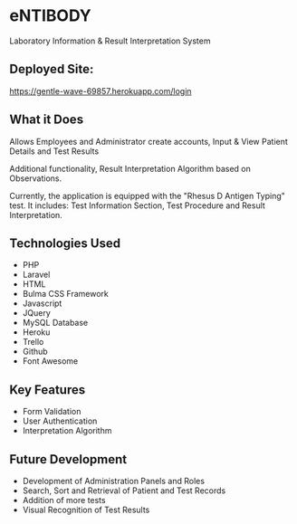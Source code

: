 # eNTIBODY

Laboratory Information & Result Interpretation System

## Deployed Site: 
https://gentle-wave-69857.herokuapp.com/login

## What it Does

Allows Employees and Administrator create accounts, Input & View Patient Details and Test Results

Additional functionality, Result Interpretation Algorithm based on Observations.

Currently, the application is equipped with the "Rhesus D Antigen Typing" test.
It includes: Test Information Section, Test Procedure and Result Interpretation.

## Technologies Used

* PHP
* Laravel
* HTML
* Bulma CSS Framework
* Javascript
* JQuery
* MySQL Database
* Heroku
* Trello
* Github
* Font Awesome

## Key Features

* Form Validation
* User Authentication
* Interpretation Algorithm

## Future Development

* Development of Administration Panels and Roles
* Search, Sort and Retrieval of Patient and Test Records
* Addition of more tests
* Visual Recognition of Test Results












